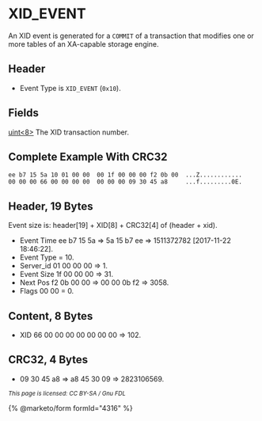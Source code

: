# XID\_EVENT

An XID event is generated for a `COMMIT` of a transaction that modifies one or more tables of an XA-capable storage engine.

## Header

* Event Type is `XID_EVENT` (`0x10`).

## Fields

[uint<8>](../protocol-data-types.md#fixed-length-integers) The XID transaction number.

## Complete Example With CRC32

```
ee b7 15 5a 10 01 00 00  00 1f 00 00 00 f2 0b 00  ...Z............
00 00 00 66 00 00 00 00  00 00 00 09 30 45 a8     ...f.........0E.
```

## Header, 19 Bytes

Event size is: header\[19] + XID\[8] + CRC32\[4] of (header + xid).

* Event Time ee b7 15 5a => 5a 15 b7 ee => 1511372782 \[2017-11-22 18:46:22].
* Event Type = 10.
* Server\_id 01 00 00 00 => 1.
* Event Size 1f 00 00 00 => 31.
* Next Pos f2 0b 00 00 => 00 00 0b f2 => 3058.
* Flags 00 00 = 0.

## Content, 8 Bytes

* XID 66 00 00 00 00 00 00 00 => 102.

## CRC32, 4 Bytes

* 09 30 45 a8 => a8 45 30 09 => 2823106569.

<sub>_This page is licensed: CC BY-SA / Gnu FDL_</sub>

{% @marketo/form formId="4316" %}
